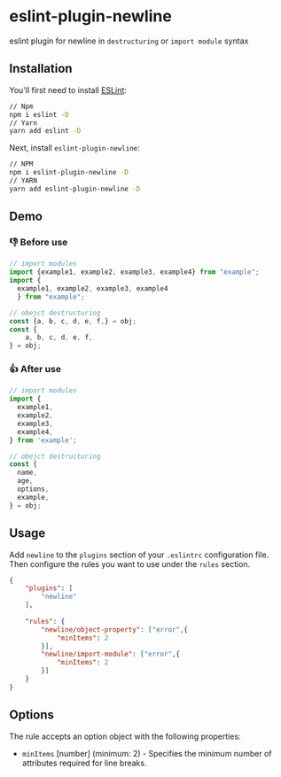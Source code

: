 # eslint-plugin-newline
eslint plugin for newline in `destructuring` or `import module` syntax

## Installation

You'll first need to install [ESLint](https://eslint.org/):

```sh
// Npm
npm i eslint -D
// Yarn
yarn add eslint -D
```

Next, install `eslint-plugin-newline`:

```sh
// NPM
npm i eslint-plugin-newline -D
// YARN
yarn add eslint-plugin-newline -D
```

## Demo
### :thumbsdown: Before use
```javascript
// import modules
import {example1, example2, example3, example4} from "example";
import {
  example1, example2, example3, example4
  } from "example";

// obejct destructuring
const {a, b, c, d, e, f,} = obj;
const {
    a, b, c, d, e, f,
} = obj;

```
### :thumbsup:  After use
```javascript
// import modules
import {
  example1,
  example2,
  example3,
  example4,
} from 'example';

// obejct destructuring
const {
  name,
  age,
  options,
  example,
} = obj;

```

## Usage

Add `newline` to the `plugins` section of your `.eslintrc` configuration file.
Then configure the rules you want to use under the `rules` section.

```json
{
    "plugins": [
        "newline"
    ],
    
    "rules": {
        "newline/object-property": ["error",{
            "minItems": 2
        }],
        "newline/import-module": ["error",{
            "minItems": 2
        }]
    }
}
```

## Options
The rule accepts an option object with the following properties:
* `minItems` [number] (minimum: 2) - Specifies the minimum number of attributes required for line breaks.


